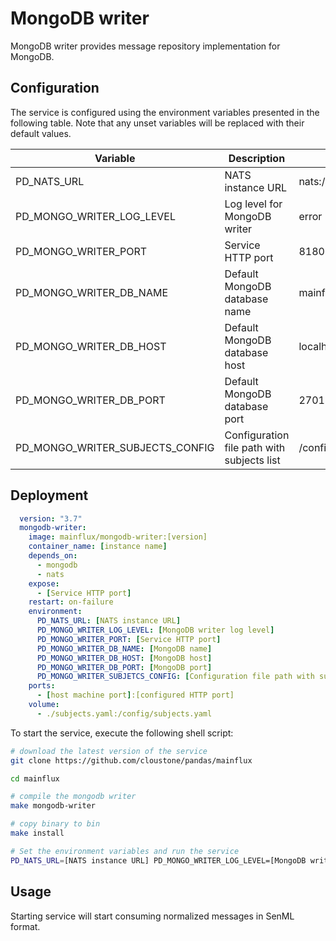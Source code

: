 # MongoDB writer

MongoDB writer provides message repository implementation for MongoDB.

## Configuration

The service is configured using the environment variables presented in the
following table. Note that any unset variables will be replaced with their
default values.

| Variable                         | Description                                 | Default                |
|----------------------------------|---------------------------------------------|------------------------|
| PD_NATS_URL                      | NATS instance URL                           | nats://localhost:4222  |
| PD_MONGO_WRITER_LOG_LEVEL        | Log level for MongoDB writer                | error                  |
| PD_MONGO_WRITER_PORT             | Service HTTP port                           | 8180                   |
| PD_MONGO_WRITER_DB_NAME          | Default MongoDB database name               | mainflux               |
| PD_MONGO_WRITER_DB_HOST          | Default MongoDB database host               | localhost              |
| PD_MONGO_WRITER_DB_PORT          | Default MongoDB database port               | 27017                  |
| PD_MONGO_WRITER_SUBJECTS_CONFIG  | Configuration file path with subjects list  | /config/subjects.toml  |

## Deployment

```yaml
  version: "3.7"
  mongodb-writer:
    image: mainflux/mongodb-writer:[version]
    container_name: [instance name]
    depends_on:
      - mongodb
      - nats
    expose:
      - [Service HTTP port]
    restart: on-failure
    environment:
      PD_NATS_URL: [NATS instance URL]
      PD_MONGO_WRITER_LOG_LEVEL: [MongoDB writer log level]
      PD_MONGO_WRITER_PORT: [Service HTTP port]
      PD_MONGO_WRITER_DB_NAME: [MongoDB name]
      PD_MONGO_WRITER_DB_HOST: [MongoDB host]
      PD_MONGO_WRITER_DB_PORT: [MongoDB port]
      PD_MONGO_WRITER_SUBJETCS_CONFIG: [Configuration file path with subjects list]
    ports:
      - [host machine port]:[configured HTTP port]
    volume:
      - ./subjects.yaml:/config/subjects.yaml
```

To start the service, execute the following shell script:

```bash
# download the latest version of the service
git clone https://github.com/cloustone/pandas/mainflux

cd mainflux

# compile the mongodb writer
make mongodb-writer

# copy binary to bin
make install

# Set the environment variables and run the service
PD_NATS_URL=[NATS instance URL] PD_MONGO_WRITER_LOG_LEVEL=[MongoDB writer log level] PD_MONGO_WRITER_PORT=[Service HTTP port] PD_MONGO_WRITER_DB_NAME=[MongoDB database name] PD_MONGO_WRITER_DB_HOST=[MongoDB database host] PD_MONGO_WRITER_DB_PORT=[MongoDB database port] PD_MONGO_WRITER_SUBJETCS_CONFIG=[Configuration file path with subjetcs list] $GOBIN/mainflux-mongodb-writer
```

## Usage

Starting service will start consuming normalized messages in SenML format.
